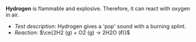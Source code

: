 **Hydrogen** is <span class="hi-blue">flammable</span> and <span class="hi-blue">explosive</span>. Therefore, it can react with oxygen in air.

- *Test description*: Hydrogen gives a 'pop' sound with a <span class="hi-green">burning splint</span>.
- *Reaction*: $\ce{2H2 (g) + O2 (g) -> 2H2O (ℓ)}$
